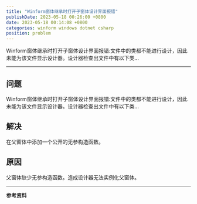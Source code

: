 ```yaml
---
title: "Winform窗体继承时打开子窗体设计界面报错"
publishDate: 2023-05-18 00:26:00 +0800
date: 2023-05-18 00:14:08 +0800
categories: winform windows dotnet csharp
position: problem
---
```


Winform窗体继承时打开子窗体设计界面报错:文件中的类都不能进行设计，因此未能为该文件显示设计器。设计器检查出文件中有以下类...

---

<div id="toc"></div>

## 问题

Winform窗体继承时打开子窗体设计界面报错:文件中的类都不能进行设计，因此未能为该文件显示设计器。设计器检查出文件中有以下类...

## 解决

在父窗体中添加一个公开的无参构造函数。

## 原因

父窗体缺少无参构造函数。造成设计器无法实例化父窗体。

---

**参考资料**


